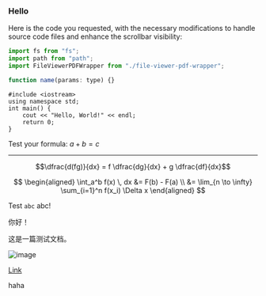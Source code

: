 ### Hello

Here is the code you requested, with the necessary modifications to handle source code files and enhance the scrollbar visibility:

```js
import fs from "fs";
import path from "path";
import FileViewerPDFWrapper from "./file-viewer-pdf-wrapper";

function name(params: type) {}
```

```
#include <iostream>
using namespace std;
int main() {
    cout << "Hello, World!" << endl;
    return 0;
}
```

Test your formula: $a+b=c$

---

$$\dfrac{d(fg)}{dx} = f \dfrac{dg}{dx} + g \dfrac{df}{dx}$$

$$
\begin{aligned}
    \int_a^b f(x) \, dx &= F(b) - F(a) \\
    &= \lim_{n \to \infty} \sum_{i=1}^n f(x_i) \Delta x
\end{aligned}
$$

Test `abc` abc!

你好！

这是一篇测试文档。

![image](image.png)

[Link](https://example.com)

haha
